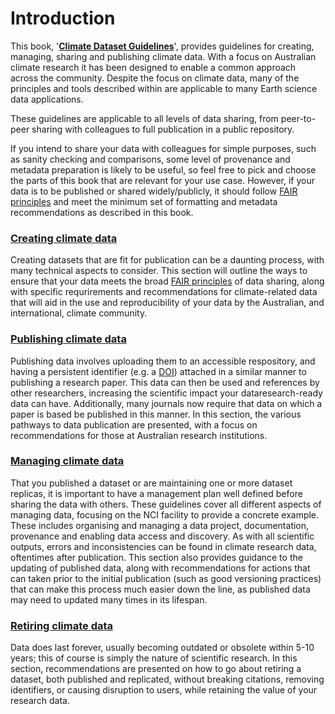 # Introduction

This book, '**[Climate Dataset Guidelines](https://acdguide.github.io/Governance/)**', provides guidelines for creating, managing, sharing and publishing climate data. With a focus on Australian climate research it has been designed to enable a common approach across the community. Despite the focus on climate data, many of the principles and tools described within are applicable to many Earth science data applications.

These guidelines are applicable to all levels of data sharing, from peer-to-peer sharing with colleagues to full publication in a public repository. 

If you intend to share your data with colleagues for simple purposes, such as sanity checking and comparisons, some level of provenance and metadata preparation is likely to be useful, so feel free to pick and choose the parts of this book that are relevant for your use case. However, if your data is to be published or shared widely/publicly, it should follow [FAIR principles](concepts/fairer-principles.md)  and meet the minimum set of formatting and metadata recommendations as described in this book.


### **[Creating climate data](create/create-intro.md)**
Creating datasets that are fit for publication can be a daunting process, with many technical aspects to consider. This section will outline the ways to ensure that your data meets the broad [FAIR principles](concepts/fairer-principles.md) of data sharing, along with specific requrirements and recommendations for climate-related data that will aid in the use and reproducibility of your data by the Australian, and international, climate community.

### **[Publishing climate data](publish/publish-intro.md)**
Publishing data involves uploading them to an accessible respository, and having a persistent identifier (e.g. a [DOI](https://www.doi.org/)) attached in a similar manner to publishing a research paper. This data can then be used and references by other researchers, increasing the scientific impact your dataresearch-ready data can have. Additionally, many journals now require that data on which a paper is based be published in this manner. In this section, the various pathways to data publication are presented, with a focus on recommendations for those at Australian research institutions.

### **[Managing climate data](manage/manage-intro.md)**
That you published a dataset or are maintaining one or more dataset replicas, it is important to have a management plan well defined before sharing the data with others. These guidelines cover all different aspects of managing data, focusing on the NCI facility to provide a concrete example. These includes organising and managing a data project, documentation, provenance and enabling data access and discovery. 
As with all scientific outputs, errors and inconsistencies can be found in climate research data, oftentimes after publication. This section also provides guidance to the updating of published data, along with recommendations for actions that can taken prior to the initial publication (such as good versioning practices) that can make this process much easier down the line, as published data may need to updated many times in its lifespan.


### **[Retiring climate data](retire/retire-intro.md)**
Data does last forever, usually becoming outdated or obsolete within 5-10 years; this of course is simply the nature of scientific research. In this section, recommendations are presented on how to go about retiring a dataset, both published and replicated, without breaking citations, removing identifiers, or causing disruption to users, while retaining the value of your research data. 
